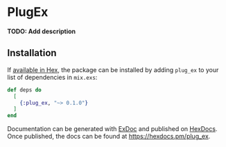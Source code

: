 # PlugEx

**TODO: Add description**

## Installation

If [available in Hex](https://hex.pm/docs/publish), the package can be installed
by adding `plug_ex` to your list of dependencies in `mix.exs`:

```elixir
def deps do
  [
    {:plug_ex, "~> 0.1.0"}
  ]
end
```

Documentation can be generated with [ExDoc](https://github.com/elixir-lang/ex_doc)
and published on [HexDocs](https://hexdocs.pm). Once published, the docs can
be found at <https://hexdocs.pm/plug_ex>.

